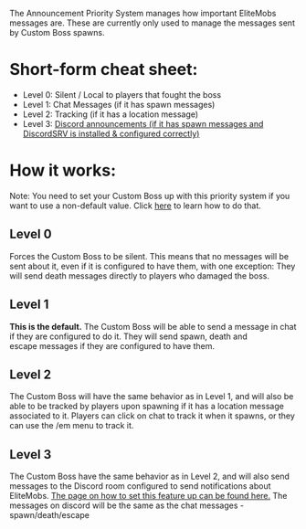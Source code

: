 The Announcement Priority System manages how important EliteMobs messages are. These are currently only used to manage the messages sent by Custom Boss spawns.

# Short-form cheat sheet:

*   Level 0: Silent / Local to players that fought the boss
*   Level 1: Chat Messages (if it has spawn messages)
*   Level 2: Tracking (if it has a location message)
*   Level 3: [Discord announcements (if it has spawn messages and DiscordSRV is installed & configured correctly)]($language$/elitemobs/discordsrv.md)

# How it works:

Note: You need to set your Custom Boss up with this priority system if you want to use a non-default value. Click [here]($language$/elitemobs/creating_bosses.md%announcementpriority) to learn how to do that.

## Level 0

Forces the Custom Boss to be silent. This means that no messages will be sent about it, even if it is configured to have them, with one exception: They will send death messages directly to players who damaged the boss.

## Level 1

**This is the default.** The Custom Boss will be able to send a message in chat if they are configured to do it. They will send spawn, death and  
escape messages if they are configured to have them.

## Level 2

The Custom Boss will have the same behavior as in Level 1, and will also be able to be tracked by players upon spawning if it has a location message associated to it. Players can click on chat to track it when it spawns, or they can use the /em menu to track it.

## Level 3

The Custom Boss have the same behavior as in Level 2, and will also send messages to the Discord room configured to send notifications about EliteMobs. [The page on how to set this feature up can be found here.]($language$/elitemobs/discordsrv.md) The messages on discord will be the same as the chat messages - spawn/death/escape